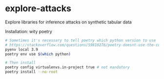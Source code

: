 # explore-attacks
Explore libraries for inference attacks on synthetic tabular data

Installation: wity poetry

```bash
# Sometimes it's necessary to tell poetry which python version to use
# https://stackoverflow.com/questions/59810276/poetry-doesnt-use-the-correct-version-of-python
pyenv local 3.9 
poetry env use $(which python) 

# Then install
poetry config virtualenvs.in-project true # not mandatory
poetry install --no-root
```
